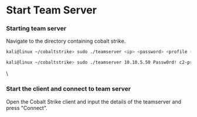 # Start Team Server

### Starting team server

Navigate to the directory containing cobalt strike.

```bash
kali@linux ~/cobaltstrike> sudo ./teamserver <ip> <password> <profile (optional)>
```

```bash
kali@linux ~/cobaltstrike> sudo ./teamserver 10.10.5.50 Passw0rd! c2-profiles/normal/webbug.profile
```

\


### Start the client and connect to team server

Open the Cobalt Strike client and input the details of the teamserver and press "Connect".

<figure><img src="../../.gitbook/assets/Screenshot 2024-07-23 at 1.59.43 PM.png" alt=""><figcaption></figcaption></figure>

